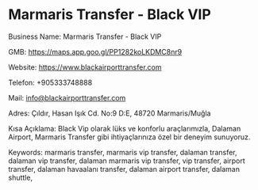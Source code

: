 # Marmaris Transfer - Black VIP
Business Name: Marmaris Transfer - Black VIP

GMB: https://maps.app.goo.gl/PP1282koLKDMC8nr9

Website: https://www.blackairporttransfer.com

Telefon: +905333748888

Mail: info@blackairporttransfer.com

Adres: Çıldır, Hasan Işık Cd. No:9 D:E, 48720 Marmaris/Muğla

Kısa Açıklama: Black Vip olarak lüks ve konforlu araçlarımızla, Dalaman Airport, Marmaris Transfer gibi ihtiyaçlarınıza özel bir deneyim sunuyoruz.

Keywords:
marmaris transfer,
marmaris vip transfer,
dalaman transfer,
dalaman vip transfer,
dalaman marmaris vip transfer,
vip transfer,
airport transfer,
dalaman havaalanı transfer,
dalaman airport transfer,
dalaman shuttle,
